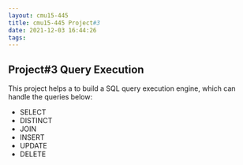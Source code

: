 ```yaml
---
layout: cmu15-445
title: cmu15-445 Project#3
date: 2021-12-03 16:44:26
tags:
---
```


## Project#3 Query Execution

This project helps a to build a SQL query execution engine, which can handle the queries below:

- SELECT
- DISTINCT
- JOIN
- INSERT
- UPDATE
- DELETE
